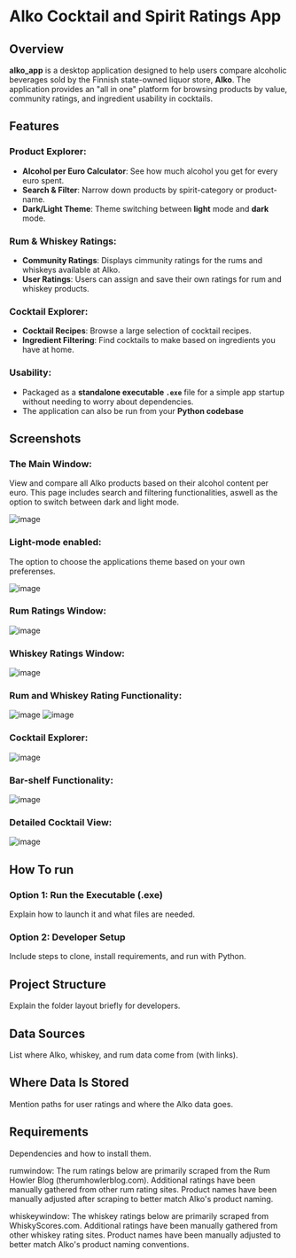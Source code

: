 # Alko Cocktail and Spirit Ratings App

## Overview
**alko_app** is a desktop application designed to help users compare alcoholic beverages sold by the Finnish state-owned liquor store, **Alko**.
The application provides an "all in one" platform for browsing products by value, community ratings, and ingredient usability in cocktails.


## Features

### Product Explorer:
- **Alcohol per Euro Calculator**: See how much alcohol you get for every euro spent.
- **Search & Filter**: Narrow down products by spirit-category or product-name.
- **Dark/Light Theme**: Theme switching between **light** mode and **dark** mode.

### Rum & Whiskey Ratings:
- **Community Ratings**: Displays cimmunity ratings for the rums and whiskeys available at Alko.
- **User Ratings**: Users can assign and save their own ratings for rum and whiskey products.

###  Cocktail Explorer:
- **Cocktail Recipes**: Browse a large selection of cocktail recipes.
- **Ingredient Filtering**: Find cocktails to make based on ingredients you have at home.

### Usability:
- Packaged as a **standalone executable `.exe`** file for a simple app startup without needing to worry about dependencies.
- The application can also be run from your **Python codebase**
  

## Screenshots

### The Main Window:
View and compare all Alko products based on their alcohol content per euro. This page includes search and filtering functionalities, aswell as the option to switch between dark and light mode.

![image](https://github.com/user-attachments/assets/0510bad2-7514-4c31-948e-b356f80b23c6)


### Light-mode enabled:
The option to choose the applications theme based on your own preferenses.

![image](https://github.com/user-attachments/assets/4018327e-6b63-40b8-b0a2-825390bea0f1)


### Rum Ratings Window:

![image](https://github.com/user-attachments/assets/64d8dc5d-57aa-41ce-b112-bf18c938a17d)


### Whiskey Ratings Window:

![image](https://github.com/user-attachments/assets/3762434b-b29e-42a5-944a-ebc65c254ca6)



### Rum and Whiskey Rating Functionality:
![image](https://github.com/user-attachments/assets/6003f069-4519-49ca-91c2-58cbcc03b649)
![image](https://github.com/user-attachments/assets/414ff7cf-8e55-4ed1-9d04-cc337a70a3f9)




### Cocktail Explorer:
![image](https://github.com/user-attachments/assets/fdbf5c1f-173a-4ec9-b166-a0a3b8e378c3)


### Bar-shelf Functionality:
![image](https://github.com/user-attachments/assets/b1aa5aff-619d-4972-974e-e3e4e04c45c5)


### Detailed Cocktail View:
![image](https://github.com/user-attachments/assets/bb378d3c-3f34-4389-b323-447e7461cf88)





##  How To run

### Option 1: Run the Executable (.exe)
Explain how to launch it and what files are needed.

### Option 2: Developer Setup
Include steps to clone, install requirements, and run with Python.


## Project Structure
Explain the folder layout briefly for developers.

## Data Sources
List where Alko, whiskey, and rum data come from (with links).

## Where Data Is Stored
Mention paths for user ratings and where the Alko data goes.

## Requirements
Dependencies and how to install them.



rumwindow:
The rum ratings below are primarily scraped from the Rum Howler Blog (therumhowlerblog.com). Additional ratings have been manually gathered from other rum rating sites.
Product names have been manually adjusted after scraping to better match Alko's product naming.

whiskeywindow:
The whiskey ratings below are primarily scraped from WhiskyScores.com. Additional ratings have been manually gathered from other whiskey rating sites.
Product names have been manually adjusted to better match Alko's product naming conventions.
